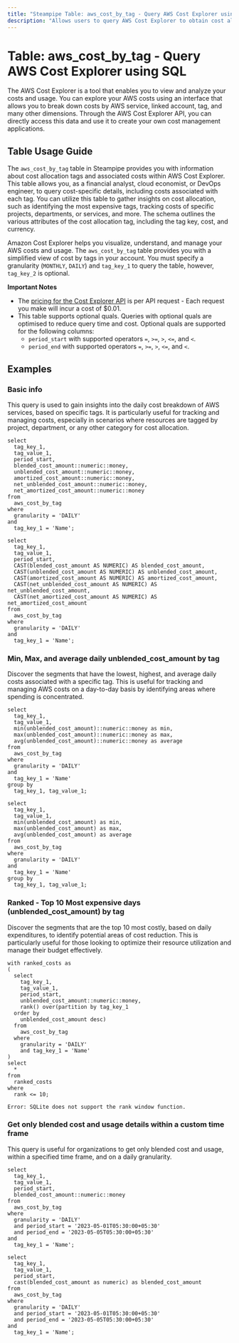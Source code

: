 ```yaml
---
title: "Steampipe Table: aws_cost_by_tag - Query AWS Cost Explorer using SQL"
description: "Allows users to query AWS Cost Explorer to obtain cost allocation tags and associated costs."
---
```


# Table: aws_cost_by_tag - Query AWS Cost Explorer using SQL

The AWS Cost Explorer is a tool that enables you to view and analyze your costs and usage. You can explore your AWS costs using an interface that allows you to break down costs by AWS service, linked account, tag, and many other dimensions. Through the AWS Cost Explorer API, you can directly access this data and use it to create your own cost management applications.

## Table Usage Guide

The `aws_cost_by_tag` table in Steampipe provides you with information about cost allocation tags and associated costs within AWS Cost Explorer. This table allows you, as a financial analyst, cloud economist, or DevOps engineer, to query cost-specific details, including costs associated with each tag. You can utilize this table to gather insights on cost allocation, such as identifying the most expensive tags, tracking costs of specific projects, departments, or services, and more. The schema outlines the various attributes of the cost allocation tag, including the tag key, cost, and currency.

Amazon Cost Explorer helps you visualize, understand, and manage your AWS costs and usage. The `aws_cost_by_tag` table provides you with a simplified view of cost by tags in your account. You must specify a granularity (`MONTHLY`, `DAILY`) and `tag_key_1` to query the table, however, `tag_key_2` is optional.

**Important Notes**

- The [pricing for the Cost Explorer API](https://aws.amazon.com/aws-cost-management/pricing/) is per API request - Each request you make will incur a cost of $0.01.
- This table supports optional quals. Queries with optional quals are optimised to reduce query time and cost. Optional quals are supported for the following columns:
  - `period_start` with supported operators `=`, `>=`, `>`, `<=`, and `<`.
  - `period_end` with supported operators `=`, `>=`, `>`, `<=`, and `<`.

## Examples

### Basic info
This query is used to gain insights into the daily cost breakdown of AWS services, based on specific tags. It is particularly useful for tracking and managing costs, especially in scenarios where resources are tagged by project, department, or any other category for cost allocation.

```sql+postgres
select
  tag_key_1,
  tag_value_1,
  period_start,
  blended_cost_amount::numeric::money,
  unblended_cost_amount::numeric::money,
  amortized_cost_amount::numeric::money,
  net_unblended_cost_amount::numeric::money,
  net_amortized_cost_amount::numeric::money
from
  aws_cost_by_tag
where
  granularity = 'DAILY'
and
  tag_key_1 = 'Name';
```

```sql+sqlite
select
  tag_key_1,
  tag_value_1,
  period_start,
  CAST(blended_cost_amount AS NUMERIC) AS blended_cost_amount,
  CAST(unblended_cost_amount AS NUMERIC) AS unblended_cost_amount,
  CAST(amortized_cost_amount AS NUMERIC) AS amortized_cost_amount,
  CAST(net_unblended_cost_amount AS NUMERIC) AS net_unblended_cost_amount,
  CAST(net_amortized_cost_amount AS NUMERIC) AS net_amortized_cost_amount
from
  aws_cost_by_tag
where
  granularity = 'DAILY'
and
  tag_key_1 = 'Name';
```

### Min, Max, and average daily unblended_cost_amount by tag
Discover the segments that have the lowest, highest, and average daily costs associated with a specific tag. This is useful for tracking and managing AWS costs on a day-to-day basis by identifying areas where spending is concentrated.

```sql+postgres
select
  tag_key_1,
  tag_value_1,
  min(unblended_cost_amount)::numeric::money as min,
  max(unblended_cost_amount)::numeric::money as max,
  avg(unblended_cost_amount)::numeric::money as average
from
  aws_cost_by_tag
where
  granularity = 'DAILY'
and
  tag_key_1 = 'Name'
group by
  tag_key_1, tag_value_1;
```

```sql+sqlite
select
  tag_key_1,
  tag_value_1,
  min(unblended_cost_amount) as min,
  max(unblended_cost_amount) as max,
  avg(unblended_cost_amount) as average
from
  aws_cost_by_tag
where
  granularity = 'DAILY'
and
  tag_key_1 = 'Name'
group by
  tag_key_1, tag_value_1;
```

### Ranked - Top 10 Most expensive days (unblended_cost_amount) by tag
Discover the segments that are the top 10 most costly, based on daily expenditures, to identify potential areas of cost reduction. This is particularly useful for those looking to optimize their resource utilization and manage their budget effectively.

```sql+postgres
with ranked_costs as
(
  select
    tag_key_1,
    tag_value_1,
    period_start,
    unblended_cost_amount::numeric::money,
    rank() over(partition by tag_key_1
  order by
    unblended_cost_amount desc)
  from
    aws_cost_by_tag
  where
    granularity = 'DAILY'
    and tag_key_1 = 'Name'
)
select
  *
from
  ranked_costs
where
  rank <= 10;
```

```sql+sqlite
Error: SQLite does not support the rank window function.
```

### Get only blended cost and usage details within a custom time frame
This query is useful for organizations to get only blended cost and usage, within a specified time frame, and on a daily granularity.

```sql+postgres
select
  tag_key_1,
  tag_value_1,
  period_start,
  blended_cost_amount::numeric::money
from
  aws_cost_by_tag
where
  granularity = 'DAILY'
  and period_start = '2023-05-01T05:30:00+05:30'
  and period_end = '2023-05-05T05:30:00+05:30'
and
  tag_key_1 = 'Name';
```

```sql+sqlite
select
  tag_key_1,
  tag_value_1,
  period_start,
  cast(blended_cost_amount as numeric) as blended_cost_amount
from
  aws_cost_by_tag
where
  granularity = 'DAILY'
  and period_start = '2023-05-01T05:30:00+05:30'
  and period_end = '2023-05-05T05:30:00+05:30'
and
  tag_key_1 = 'Name';
```

